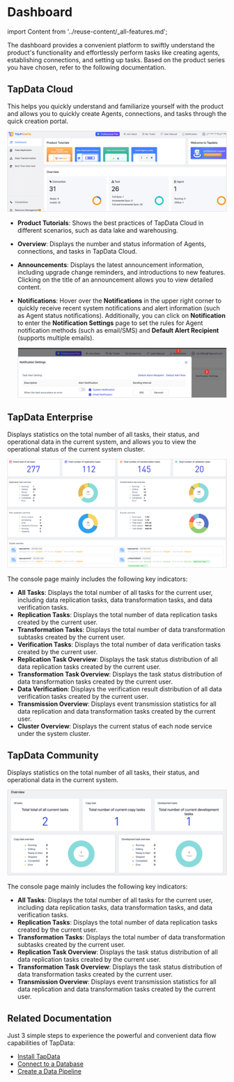 # Dashboard
import Content from '../reuse-content/_all-features.md';

<Content />

The dashboard provides a convenient platform to swiftly understand the product's functionality and effortlessly perform tasks like creating agents, establishing connections, and setting up tasks. Based on the product series you have chosen, refer to the following documentation.


## TapData Cloud

This helps you quickly understand and familiarize yourself with the product and allows you to quickly create Agents, connections, and tasks through the quick creation portal.

![TapData Cloud Dashboard](../images/workshop.png)

* **Product Tutorials**: Shows the best practices of TapData Cloud in different scenarios, such as data lake and warehousing.

* **Overview**: Displays the number and status information of Agents, connections, and tasks in TapData Cloud.

* **Announcements**: Displays the latest announcement information, including upgrade change reminders, and introductions to new features. Clicking on the title of an announcement allows you to view detailed content.

* **Notifications**: Hover over the **Notifications** in the upper right corner to quickly receive recent system notifications and alert information (such as Agent status notifications). Additionally, you can click on **Notification** to enter the **Notification Settings** page to set the rules for Agent notification methods (such as email/SMS) and **Default Alert Recipient** (supports multiple emails).

  ![System Notifications](../images/system_notice.png)



## TapData Enterprise

Displays statistics on the total number of all tasks, their status, and operational data in the current system, and allows you to view the operational status of the current system cluster.

![TapData Enterprise Dashboard](../images/workshop_enterprise.png)

The console page mainly includes the following key indicators:

- **All Tasks**: Displays the total number of all tasks for the current user, including data replication tasks, data transformation tasks, and data verification tasks.
- **Replication Tasks**: Displays the total number of data replication tasks created by the current user.
- **Transformation Tasks**: Displays the total number of data transformation subtasks created by the current user.
- **Verification Tasks**: Displays the total number of data verification tasks created by the current user.
- **Replication Task Overview**: Displays the task status distribution of all data replication tasks created by the current user.
- **Transformation Task Overview**: Displays the task status distribution of data transformation tasks created by the current user.
- **Data Verification**: Displays the verification result distribution of all data verification tasks created by the current user.
- **Transmission Overview**: Displays event transmission statistics for all data replication and data transformation tasks created by the current user.
- **Cluster Overview**: Displays the current status of each node service under the system cluster.

## TapData Community

Displays statistics on the total number of all tasks, their status, and operational data in the current system.

![TapData Community Dashboard](../images/dashboard_community.png)

The console page mainly includes the following key indicators:

- **All Tasks**: Displays the total number of all tasks for the current user, including data replication tasks, data transformation tasks, and data verification tasks.
- **Replication Tasks**: Displays the total number of data replication tasks created by the current user.
- **Transformation Tasks**: Displays the total number of data transformation subtasks created by the current user.
- **Replication Task Overview**: Displays the task status distribution of all data replication tasks created by the current user.
- **Transformation Task Overview**: Displays the task status distribution of data transformation tasks created by the current user.
- **Transmission Overview**: Displays event transmission statistics for all data replication and data transformation tasks created by the current user.



## Related Documentation

Just 3 simple steps to experience the powerful and convenient data flow capabilities of TapData:

* [Install TapData](../installation/README.md)
* [Connect to a Database](../quick-start/connect-database.md)
* [Create a Data Pipeline](../quick-start/create-task.md)
